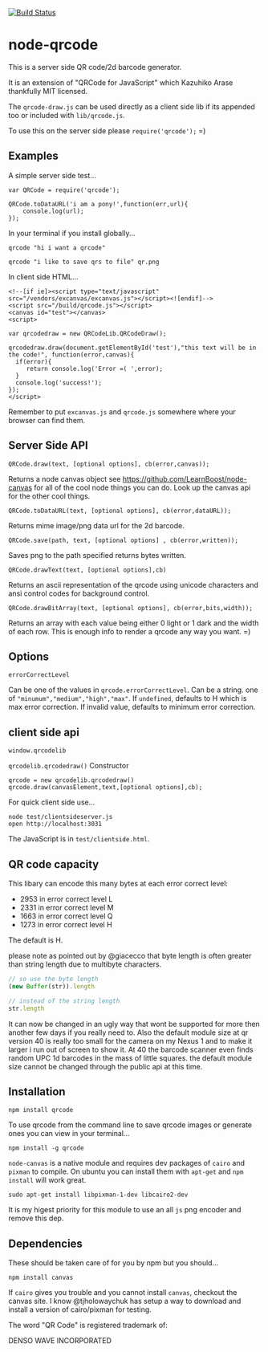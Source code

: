 [![Build Status](https://secure.travis-ci.org/soldair/node-qrcode.png)](http://travis-ci.org/soldair/node-qrcode)


node-qrcode
=

This is a server side QR code/2d barcode generator.

It is an extension of "QRCode for JavaScript" which Kazuhiko Arase thankfully MIT licensed.

The `qrcode-draw.js` can be used  directly as a client side lib if its appended too or included with `lib/qrcode.js`.

To use this on the server side please `require('qrcode');` =)

Examples
--------
A simple server side test...

    var QRCode = require('qrcode');
    
    QRCode.toDataURL('i am a pony!',function(err,url){
        console.log(url);
    });


In your terminal if you install globally...


    qrcode "hi i want a qrcode"
    
    qrcode "i like to save qrs to file" qr.png


In client side HTML...


    <!--[if ie]><script type="text/javascript" src="/vendors/excanvas/excanvas.js"></script><![endif]-->
    <script src="/build/qrcode.js"></script>
    <canvas id="test"></canvas>
    <script>
    
    var qrcodedraw = new QRCodeLib.QRCodeDraw();
    
    qrcodedraw.draw(document.getElementById('test'),"this text will be in the code!", function(error,canvas){
      if(error){
         return console.log('Error =( ',error);
      }
      console.log('success!');
    });
    </script>


Remember to put `excanvas.js` and `qrcode.js` somewhere where your browser can find them.

Server Side API
---

    QRCode.draw(text, [optional options], cb(error,canvas));
Returns a node canvas object see https://github.com/LearnBoost/node-canvas for all of the cool node things you can do. Look up the canvas api for the other cool things.
    
    QRCode.toDataURL(text, [optional options], cb(error,dataURL));
Returns mime image/png data url for the 2d barcode.
    
    QRCode.save(path, text, [optional options] , cb(error,written));
Saves png to the path specified returns bytes written.
    
    QRCode.drawText(text, [optional options],cb)
Returns an ascii representation of the qrcode using unicode characters and ansi control codes for background control.
    
    QRCode.drawBitArray(text, [optional options], cb(error,bits,width));
Returns an array with each value being either 0 light or 1 dark and the width of each row.
This is enough info to render a qrcode any way you want. =)


Options
---------

    errorCorrectLevel

Can be one of the values in `qrcode.errorCorrectLevel`.
Can be a string. one of `"minumum","medium","high","max"`.
If `undefined`, defaults to H which is max error correction.
If invalid value, defaults to minimum error correction.

client side api
---------------

    window.qrcodelib

`qrcodelib.qrcodedraw()` Constructor

    qrcode = new qrcodelib.qrcodedraw()
    qrcode.draw(canvasElement,text,[optional options],cb);


For quick client side use...

    node test/clientsideserver.js
    open http://localhost:3031

The JavaScript is in `test/clientside.html`.

QR code capacity
---

This libary can encode this many bytes at each error correct level:

- 2953 in error correct level L
- 2331 in error correct level M
- 1663 in error correct level Q
- 1273 in error correct level H

The default is H. 

please note as pointed out by @giacecco that byte length is often greater than string length due to multibyte characters.

```js
// so use the byte length
(new Buffer(str)).length

// instead of the string length
str.length 
```

It can now be changed in an ugly way that wont be supported for more then another few days if you really need to. Also the default module size at qr version 40 is really too small for the camera on my Nexus 1 and to make it larger i run out of screen to show it. At 40 the barcode scanner even finds random UPC 1d barcodes in the mass of little squares.
the default module size cannot be changed through the public api at this time.

Installation
--

    npm install qrcode
To use qrcode from the command line to save  qrcode images or generate ones you can view in your terminal...

    npm install -g qrcode 
`node-canvas` is a native module and requires dev packages of `cairo` and `pixman` to compile. 
 On ubuntu you can install them with `apt-get` and `npm install` will work great.
  

    sudo apt-get install libpixman-1-dev libcairo2-dev
It is my higest priority for this module to use an all `js` png encoder and remove this dep.


Dependencies
------------
These should be taken care of for you by npm but you should...

    npm install canvas

If `cairo` gives you trouble and you cannot install `canvas`, checkout the canvas site. I know @tjholowaychuk has setup a way to download and install a version of cairo/pixman for testing.

The word "QR Code" is registered trademark of:

DENSO WAVE INCORPORATED

